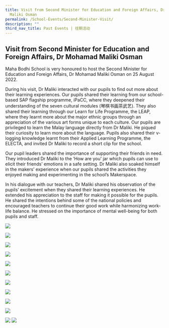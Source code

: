 ```yaml
---
title: Visit from Second Minister for Education and Foreign Affairs, Dr Mohamad
  Maliki Osman
permalink: /School-Events/Second-Minister-Visit/
description: ""
third_nav_title: Past Events | 往期活动
---
```

## Visit from Second Minister for Education and Foreign Affairs, Dr Mohamad Maliki Osman

Maha Bodhi School is very honoured to host the Second Minister for Education and Foreign Affairs, Dr Mohamad Maliki Osman on 25 August 2022.

During his visit, Dr Maliki interacted with our pupils to find out more about their learning experiences. Our pupils shared their learning from our school-based SAP flagship programme, iPaCC, where they deepened their understanding of the seven cultural modules (琴棋书画茶武艺). They also shared their learning through our Learn for Life Programme, the LEAP, where they learnt more about the major ethnic groups through an appreciation of the various art forms unique to each culture. Our pupils are privileged to learn the Malay language directly from Dr Maliki. He piqued their curiosity to learn more about the language. Pupils also shared their v-logging knowledge learnt from their Applied Learning Programme, the ELECTA, and invited Dr Maliki to record a short clip for the school.

Our pupil leaders shared the importance of supporting their friends in need. They introduced Dr Maliki to the ‘How are you’ jar which pupils can use to elicit their friends’ emotions in a safe setting. Dr Maliki also soaked himself in the makers’ experience when our pupils shared the activities they enjoyed making and experimenting in the school’s Makerspace.

In his dialogue with our teachers, Dr Maliki shared his observation of the pupils’ excitement when they shared their learning experiences. He extended his appreciation to the staff for making it possible for the pupils. He shared the intentions behind some of the national policies and encouraged teachers to continue their good work while harmonizing work-life balance. He stressed on the importance of mental well-being for both pupils and staff.

![](/images/MinisterVisit1.jpg)

![](/images/Ministervisit2.jpeg)

![](/images/Ministervisit3.jpeg)

![](/images/Ministervisit4.jpeg)

![](/images/Ministervisit5.jpeg)

![](/images/Ministervisit6.jpeg)

![](/images/Minsitervisit7.jpeg)

![](/images/Ministervisit8.jpeg)

![](/images/Ministervisit9.jpeg)

![](/images/Minsitervisit10.jpeg)

![](/images/Ministervisit12.jpg)
![](/images/Ministervisit11.jpeg)